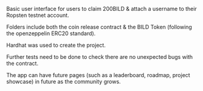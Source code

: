 Basic user interface for users to claim 200BILD & attach a username to their Ropsten testnet account. 

Folders include both the coin release contract & the BILD Token (following the openzeppelin ERC20 standard). 

Hardhat was used to create the project. 

Further tests need to be done to check there are no unexpected bugs with the contract. 

The app can have future pages (such as a leaderboard, roadmap, project showcase) in future as the community grows.
